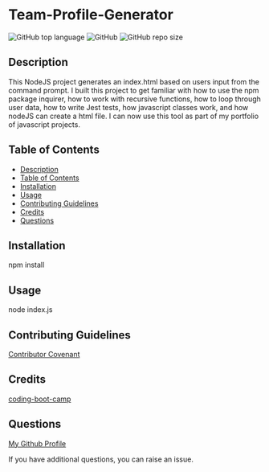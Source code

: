 # Team-Profile-Generator

![GitHub top language](https://img.shields.io/github/languages/top/Disha2022/team-profile-generator)
![GitHub](https://img.shields.io/github/license/Disha2022/team-profile-generator)
![GitHub repo size](https://img.shields.io/github/repo-size/Disha2022/team-profile-generator)

## Description

 This NodeJS project generates an index.html based on users input from the command prompt. I built this project to get familiar with how to use the npm package inquirer, how to work with recursive functions, how to loop through user data, how to write Jest tests, how javascript classes work, and how nodeJS can create a html file. I can now use this tool as part of my portfolio of javascript projects.

## Table of Contents

- [Description](#description)
- [Table of Contents](#table-of-contents)
- [Installation](#installation)
- [Usage](#usage)
- [Contributing Guidelines](#contributing-guidelines)
- [Credits](#credits)
- [Questions](#questions)

## Installation

npm install

## Usage

node index.js

## Contributing Guidelines

[Contributor Covenant](https://www.contributor-covenant.org/)

## Credits

[coding-boot-camp](https://coding-boot-camp.github.io/full-stack)

## Questions

[My Github Profile](https://github.com/Disha2022)

If you have additional questions, you can raise an issue.
